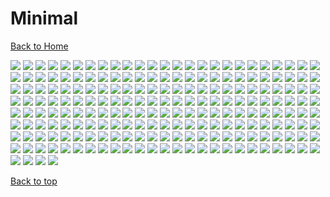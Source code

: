 # Minimal

[Back to Home](https://github.com/RickyFoots/Wallpapers/tree/main)

</h1>

<img src="https://github.com/RickyFoots/Wallpapers/blob/main/Collection/Minimal/00146.png">

<img src="https://github.com/RickyFoots/Wallpapers/blob/main/Collection/Minimal/00305.jpg">

<img src="https://github.com/RickyFoots/Wallpapers/blob/main/Collection/Minimal/00334.jpg">

<img src="https://github.com/RickyFoots/Wallpapers/blob/main/Collection/Minimal/00337.png">

<img src="https://github.com/RickyFoots/Wallpapers/blob/main/Collection/Minimal/00344.png">

<img src="https://github.com/RickyFoots/Wallpapers/blob/main/Collection/Minimal/00386.png">

<img src="https://github.com/RickyFoots/Wallpapers/blob/main/Collection/Minimal/009be5cf7148467dd44503b69e14231a.jpg">

<img src="https://github.com/RickyFoots/Wallpapers/blob/main/Collection/Minimal/08643900020d92b75d51bf3c84c641e3.jpg">

<img src="https://github.com/RickyFoots/Wallpapers/blob/main/Collection/Minimal/102502cccb5151369534f80b1007d728.jpg">

<img src="https://github.com/RickyFoots/Wallpapers/blob/main/Collection/Minimal/114578-coffee-cup-simple-background-minimalism.jpg">

<img src="https://github.com/RickyFoots/Wallpapers/blob/main/Collection/Minimal/120 - KnFPX73.jpg">

<img src="https://github.com/RickyFoots/Wallpapers/blob/main/Collection/Minimal/149a13fff329cbee2007cdde7ca7503a.jpg">

<img src="https://github.com/RickyFoots/Wallpapers/blob/main/Collection/Minimal/1629254800931.png">

<img src="https://github.com/RickyFoots/Wallpapers/blob/main/Collection/Minimal/1637327575813.png">

<img src="https://github.com/RickyFoots/Wallpapers/blob/main/Collection/Minimal/1637336228660.png">

<img src="https://github.com/RickyFoots/Wallpapers/blob/main/Collection/Minimal/1637336939551.jpg">

<img src="https://github.com/RickyFoots/Wallpapers/blob/main/Collection/Minimal/1637824731328.png">

<img src="https://github.com/RickyFoots/Wallpapers/blob/main/Collection/Minimal/1637849501425.jpg">

<img src="https://github.com/RickyFoots/Wallpapers/blob/main/Collection/Minimal/1639324186243.png">

<img src="https://github.com/RickyFoots/Wallpapers/blob/main/Collection/Minimal/1640372689217.png">

<img src="https://github.com/RickyFoots/Wallpapers/blob/main/Collection/Minimal/1640963942611.png">

<img src="https://github.com/RickyFoots/Wallpapers/blob/main/Collection/Minimal/2.png">

<img src="https://github.com/RickyFoots/Wallpapers/blob/main/Collection/Minimal/20220509_133424.jpg">

<img src="https://github.com/RickyFoots/Wallpapers/blob/main/Collection/Minimal/2ba04db0622436aad503e3a4f507e5f5.jpg">

<img src="https://github.com/RickyFoots/Wallpapers/blob/main/Collection/Minimal/3.png">

<img src="https://github.com/RickyFoots/Wallpapers/blob/main/Collection/Minimal/3a8158nxy9to.png">

<img src="https://github.com/RickyFoots/Wallpapers/blob/main/Collection/Minimal/3naa2boj9rd81.png">

<img src="https://github.com/RickyFoots/Wallpapers/blob/main/Collection/Minimal/4.png">

<img src="https://github.com/RickyFoots/Wallpapers/blob/main/Collection/Minimal/4559c80c510a189e49aee248ad58e5fb.jpg">

<img src="https://github.com/RickyFoots/Wallpapers/blob/main/Collection/Minimal/4a45b9f6a6f7c856356295af6bdad496.jpg">

<img src="https://github.com/RickyFoots/Wallpapers/blob/main/Collection/Minimal/54286b774379ba7351ddac69d9e3dc93.jpg">

<img src="https://github.com/RickyFoots/Wallpapers/blob/main/Collection/Minimal/57095abfb28b52d0fba246e075feca46.jpg">

<img src="https://github.com/RickyFoots/Wallpapers/blob/main/Collection/Minimal/582.png">

<img src="https://github.com/RickyFoots/Wallpapers/blob/main/Collection/Minimal/6561dfc22ae0bcce01e8e4dbcc801015.jpg">

<img src="https://github.com/RickyFoots/Wallpapers/blob/main/Collection/Minimal/6f0ksV9.jpeg">

<img src="https://github.com/RickyFoots/Wallpapers/blob/main/Collection/Minimal/79 - P9IzNUz - Evangelion - Leliel.jpg">

<img src="https://github.com/RickyFoots/Wallpapers/blob/main/Collection/Minimal/7MYT0Mo.png">

<img src="https://github.com/RickyFoots/Wallpapers/blob/main/Collection/Minimal/7dbkx11dyo591.png">

<img src="https://github.com/RickyFoots/Wallpapers/blob/main/Collection/Minimal/825f02ff191a46947d118ff9d0e0dcf6.jpg">

<img src="https://github.com/RickyFoots/Wallpapers/blob/main/Collection/Minimal/Diseno_sin_titulo2.png">

<img src="https://github.com/RickyFoots/Wallpapers/blob/main/Collection/Minimal/Katana-Mini.jpg">

<img src="https://github.com/RickyFoots/Wallpapers/blob/main/Collection/Minimal/MF-Doom-Mini.png">

<img src="https://github.com/RickyFoots/Wallpapers/blob/main/Collection/Minimal/Minimal.png">

<img src="https://github.com/RickyFoots/Wallpapers/blob/main/Collection/Minimal/New_Project.png">

<img src="https://github.com/RickyFoots/Wallpapers/blob/main/Collection/Minimal/QpZUf7G.png">

<img src="https://github.com/RickyFoots/Wallpapers/blob/main/Collection/Minimal/Shogoki.png">

<img src="https://github.com/RickyFoots/Wallpapers/blob/main/Collection/Minimal/Solar.jpg">

<img src="https://github.com/RickyFoots/Wallpapers/blob/main/Collection/Minimal/Wallpaper(1).jpg">

<img src="https://github.com/RickyFoots/Wallpapers/blob/main/Collection/Minimal/Zerogoki.png">

<img src="https://github.com/RickyFoots/Wallpapers/blob/main/Collection/Minimal/a833fa24762f669fb518c520acdaabb9.jpg">

<img src="https://github.com/RickyFoots/Wallpapers/blob/main/Collection/Minimal/anime-eye-nord.png">

<img src="https://github.com/RickyFoots/Wallpapers/blob/main/Collection/Minimal/apple.png">

<img src="https://github.com/RickyFoots/Wallpapers/blob/main/Collection/Minimal/atari.png">

<img src="https://github.com/RickyFoots/Wallpapers/blob/main/Collection/Minimal/atari2.png">

<img src="https://github.com/RickyFoots/Wallpapers/blob/main/Collection/Minimal/atari3.png">

<img src="https://github.com/RickyFoots/Wallpapers/blob/main/Collection/Minimal/black_car_girl.jpg">

<img src="https://github.com/RickyFoots/Wallpapers/blob/main/Collection/Minimal/borealis.png">

<img src="https://github.com/RickyFoots/Wallpapers/blob/main/Collection/Minimal/brain.png">

<img src="https://github.com/RickyFoots/Wallpapers/blob/main/Collection/Minimal/building-red-mini.png">

<img src="https://github.com/RickyFoots/Wallpapers/blob/main/Collection/Minimal/bun.png">

<img src="https://github.com/RickyFoots/Wallpapers/blob/main/Collection/Minimal/c824736e45a798eacecc930d370c442a.jpg">

<img src="https://github.com/RickyFoots/Wallpapers/blob/main/Collection/Minimal/camp.jpg">

<img src="https://github.com/RickyFoots/Wallpapers/blob/main/Collection/Minimal/cassette.png">

<img src="https://github.com/RickyFoots/Wallpapers/blob/main/Collection/Minimal/cat-coffee.png">

<img src="https://github.com/RickyFoots/Wallpapers/blob/main/Collection/Minimal/chinese-hills.jpg">

<img src="https://github.com/RickyFoots/Wallpapers/blob/main/Collection/Minimal/d0ecfd1f98d9e67bb2766fa3e4c02aa8.jpg">

<img src="https://github.com/RickyFoots/Wallpapers/blob/main/Collection/Minimal/da14a00f4cf6294c351ef473c3787d77.jpg">

<img src="https://github.com/RickyFoots/Wallpapers/blob/main/Collection/Minimal/dac50a3d732f97b4c91497f4e9f7046c.jpg">

<img src="https://github.com/RickyFoots/Wallpapers/blob/main/Collection/Minimal/dark-cat.png">

<img src="https://github.com/RickyFoots/Wallpapers/blob/main/Collection/Minimal/disco-drink.jpg">

<img src="https://github.com/RickyFoots/Wallpapers/blob/main/Collection/Minimal/doom.jpg">

<img src="https://github.com/RickyFoots/Wallpapers/blob/main/Collection/Minimal/e2346ad7dab59fd328950429abde3bb5.jpg">

<img src="https://github.com/RickyFoots/Wallpapers/blob/main/Collection/Minimal/e8d6d4b9e38869a6cbfbac40a401c6a5.jpg">

<img src="https://github.com/RickyFoots/Wallpapers/blob/main/Collection/Minimal/earth_internet_cable.jpg">

<img src="https://github.com/RickyFoots/Wallpapers/blob/main/Collection/Minimal/ebd71be439297e5e850c138b5900fa5c.jpg">

<img src="https://github.com/RickyFoots/Wallpapers/blob/main/Collection/Minimal/evangelion-overgrown-unit-001-light.png">

<img src="https://github.com/RickyFoots/Wallpapers/blob/main/Collection/Minimal/evangelion-zaruel.jpg">

<img src="https://github.com/RickyFoots/Wallpapers/blob/main/Collection/Minimal/fish.png">

<img src="https://github.com/RickyFoots/Wallpapers/blob/main/Collection/Minimal/gavryl-broken-structures.jpg">

<img src="https://github.com/RickyFoots/Wallpapers/blob/main/Collection/Minimal/inspect.png">

<img src="https://github.com/RickyFoots/Wallpapers/blob/main/Collection/Minimal/jap.png">

<img src="https://github.com/RickyFoots/Wallpapers/blob/main/Collection/Minimal/japan2.png">

<img src="https://github.com/RickyFoots/Wallpapers/blob/main/Collection/Minimal/japan3.png">

<img src="https://github.com/RickyFoots/Wallpapers/blob/main/Collection/Minimal/japan4.png">

<img src="https://github.com/RickyFoots/Wallpapers/blob/main/Collection/Minimal/japantok.png">

<img src="https://github.com/RickyFoots/Wallpapers/blob/main/Collection/Minimal/jpn.png">

<img src="https://github.com/RickyFoots/Wallpapers/blob/main/Collection/Minimal/ltn-eva-gaghiel-lantern-theme.png">

<img src="https://github.com/RickyFoots/Wallpapers/blob/main/Collection/Minimal/ltn-eva-sachael-head-minimalist-lantern-theme.png">

<img src="https://github.com/RickyFoots/Wallpapers/blob/main/Collection/Minimal/ltn-eva-seele-lantern-theme.png">

<img src="https://github.com/RickyFoots/Wallpapers/blob/main/Collection/Minimal/ltn-eva-unit-001-beige-lantern-theme.png">

<img src="https://github.com/RickyFoots/Wallpapers/blob/main/Collection/Minimal/ltn-eva-unit-001-minimalist-lantern-theme.png">

<img src="https://github.com/RickyFoots/Wallpapers/blob/main/Collection/Minimal/made_wall1_mid.png">

<img src="https://github.com/RickyFoots/Wallpapers/blob/main/Collection/Minimal/man-and-girl-mini.png">

<img src="https://github.com/RickyFoots/Wallpapers/blob/main/Collection/Minimal/mario.png">

<img src="https://github.com/RickyFoots/Wallpapers/blob/main/Collection/Minimal/microsoft.png">

<img src="https://github.com/RickyFoots/Wallpapers/blob/main/Collection/Minimal/minimal-21.jpg">

<img src="https://github.com/RickyFoots/Wallpapers/blob/main/Collection/Minimal/minimal-27.png">

<img src="https://github.com/RickyFoots/Wallpapers/blob/main/Collection/Minimal/minimal-kingdom.jpg">

<img src="https://github.com/RickyFoots/Wallpapers/blob/main/Collection/Minimal/minimal_squares.png">

<img src="https://github.com/RickyFoots/Wallpapers/blob/main/Collection/Minimal/mowing-the-moon.png">

<img src="https://github.com/RickyFoots/Wallpapers/blob/main/Collection/Minimal/nasa.png">

<img src="https://github.com/RickyFoots/Wallpapers/blob/main/Collection/Minimal/nasa2.png">

<img src="https://github.com/RickyFoots/Wallpapers/blob/main/Collection/Minimal/nasa3.png">

<img src="https://github.com/RickyFoots/Wallpapers/blob/main/Collection/Minimal/nes-mini.jpg">

<img src="https://github.com/RickyFoots/Wallpapers/blob/main/Collection/Minimal/nigoki.png">

<img src="https://github.com/RickyFoots/Wallpapers/blob/main/Collection/Minimal/nord-demon.png">

<img src="https://github.com/RickyFoots/Wallpapers/blob/main/Collection/Minimal/nord-koi.png">

<img src="https://github.com/RickyFoots/Wallpapers/blob/main/Collection/Minimal/ol.png">

<img src="https://github.com/RickyFoots/Wallpapers/blob/main/Collection/Minimal/one.jpg.png">

<img src="https://github.com/RickyFoots/Wallpapers/blob/main/Collection/Minimal/onnanoko2.png">

<img src="https://github.com/RickyFoots/Wallpapers/blob/main/Collection/Minimal/output-dark.jpg">

<img src="https://github.com/RickyFoots/Wallpapers/blob/main/Collection/Minimal/output-light.jpg">

<img src="https://github.com/RickyFoots/Wallpapers/blob/main/Collection/Minimal/pastel.jpg">

<img src="https://github.com/RickyFoots/Wallpapers/blob/main/Collection/Minimal/polaroid.png">

<img src="https://github.com/RickyFoots/Wallpapers/blob/main/Collection/Minimal/pride.png">

<img src="https://github.com/RickyFoots/Wallpapers/blob/main/Collection/Minimal/ps1.png">

<img src="https://github.com/RickyFoots/Wallpapers/blob/main/Collection/Minimal/ps2.png">

<img src="https://github.com/RickyFoots/Wallpapers/blob/main/Collection/Minimal/rad.png">

<img src="https://github.com/RickyFoots/Wallpapers/blob/main/Collection/Minimal/rocket-mini.png">

<img src="https://github.com/RickyFoots/Wallpapers/blob/main/Collection/Minimal/solardead.jpg">

<img src="https://github.com/RickyFoots/Wallpapers/blob/main/Collection/Minimal/spy-v-spy-inv.png">

<img src="https://github.com/RickyFoots/Wallpapers/blob/main/Collection/Minimal/spy-v-spy.jpg">

<img src="https://github.com/RickyFoots/Wallpapers/blob/main/Collection/Minimal/stabbed.png">

<img src="https://github.com/RickyFoots/Wallpapers/blob/main/Collection/Minimal/theway.jpg">

<img src="https://github.com/RickyFoots/Wallpapers/blob/main/Collection/Minimal/tok3.png">

<img src="https://github.com/RickyFoots/Wallpapers/blob/main/Collection/Minimal/tokyo.png">

<img src="https://github.com/RickyFoots/Wallpapers/blob/main/Collection/Minimal/tokyo4.png">

<img src="https://github.com/RickyFoots/Wallpapers/blob/main/Collection/Minimal/topk5.png">

<img src="https://github.com/RickyFoots/Wallpapers/blob/main/Collection/Minimal/translucent-playstation.png">

<img src="https://github.com/RickyFoots/Wallpapers/blob/main/Collection/Minimal/turbo.jpg">

<img src="https://github.com/RickyFoots/Wallpapers/blob/main/Collection/Minimal/undefined - Imgur(1).png">

<img src="https://github.com/RickyFoots/Wallpapers/blob/main/Collection/Minimal/undefined - Imgur(6).png">

<img src="https://github.com/RickyFoots/Wallpapers/blob/main/Collection/Minimal/unknown.jpg">

<img src="https://github.com/RickyFoots/Wallpapers/blob/main/Collection/Minimal/unknown1.png">

<img src="https://github.com/RickyFoots/Wallpapers/blob/main/Collection/Minimal/unknown2.png">

<img src="https://github.com/RickyFoots/Wallpapers/blob/main/Collection/Minimal/uwp3056634.jpeg">

<img src="https://github.com/RickyFoots/Wallpapers/blob/main/Collection/Minimal/uwp3056638.jpeg">

<img src="https://github.com/RickyFoots/Wallpapers/blob/main/Collection/Minimal/uwp3056641.jpeg">

<img src="https://github.com/RickyFoots/Wallpapers/blob/main/Collection/Minimal/uwp3056644.jpeg">

<img src="https://github.com/RickyFoots/Wallpapers/blob/main/Collection/Minimal/uwp3056645.jpeg">

<img src="https://github.com/RickyFoots/Wallpapers/blob/main/Collection/Minimal/uwp3056646.jpeg">

<img src="https://github.com/RickyFoots/Wallpapers/blob/main/Collection/Minimal/uwp3056649.jpeg">

<img src="https://github.com/RickyFoots/Wallpapers/blob/main/Collection/Minimal/uwp3056651.jpeg">

<img src="https://github.com/RickyFoots/Wallpapers/blob/main/Collection/Minimal/uwp3056652.jpeg">

<img src="https://github.com/RickyFoots/Wallpapers/blob/main/Collection/Minimal/uwp3056654.jpeg">

<img src="https://github.com/RickyFoots/Wallpapers/blob/main/Collection/Minimal/uwp3056656.jpeg">

<img src="https://github.com/RickyFoots/Wallpapers/blob/main/Collection/Minimal/uwp3056660.jpeg">

<img src="https://github.com/RickyFoots/Wallpapers/blob/main/Collection/Minimal/uwp3056664.jpeg">

<img src="https://github.com/RickyFoots/Wallpapers/blob/main/Collection/Minimal/uwp3056667.jpeg">

<img src="https://github.com/RickyFoots/Wallpapers/blob/main/Collection/Minimal/uwp3056684.jpeg">

<img src="https://github.com/RickyFoots/Wallpapers/blob/main/Collection/Minimal/vintage-casette.png">

<img src="https://github.com/RickyFoots/Wallpapers/blob/main/Collection/Minimal/wallhaven-1kqgdg.jpg">

<img src="https://github.com/RickyFoots/Wallpapers/blob/main/Collection/Minimal/wallhaven-287xgm.jpg">

<img src="https://github.com/RickyFoots/Wallpapers/blob/main/Collection/Minimal/wallhaven-2eoy29.jpg">

<img src="https://github.com/RickyFoots/Wallpapers/blob/main/Collection/Minimal/wallhaven-3k7y73.jpg">

<img src="https://github.com/RickyFoots/Wallpapers/blob/main/Collection/Minimal/wallhaven-3zm8od.jpg">

<img src="https://github.com/RickyFoots/Wallpapers/blob/main/Collection/Minimal/wallhaven-429kpg.png">

<img src="https://github.com/RickyFoots/Wallpapers/blob/main/Collection/Minimal/wallhaven-47vwv4.jpg">

<img src="https://github.com/RickyFoots/Wallpapers/blob/main/Collection/Minimal/wallhaven-4lvlyn.jpg">

<img src="https://github.com/RickyFoots/Wallpapers/blob/main/Collection/Minimal/wallhaven-57eql1.jpg">

<img src="https://github.com/RickyFoots/Wallpapers/blob/main/Collection/Minimal/wallhaven-6ox1ql.jpg">

<img src="https://github.com/RickyFoots/Wallpapers/blob/main/Collection/Minimal/wallhaven-6oyrq6.png">

<img src="https://github.com/RickyFoots/Wallpapers/blob/main/Collection/Minimal/wallhaven-76qxz3.jpg">

<img src="https://github.com/RickyFoots/Wallpapers/blob/main/Collection/Minimal/wallhaven-83yrjo.png">

<img src="https://github.com/RickyFoots/Wallpapers/blob/main/Collection/Minimal/wallhaven-95y961.png">

<img src="https://github.com/RickyFoots/Wallpapers/blob/main/Collection/Minimal/wallhaven-dg7ejj.png">

<img src="https://github.com/RickyFoots/Wallpapers/blob/main/Collection/Minimal/wallhaven-dp2ojo.png">

<img src="https://github.com/RickyFoots/Wallpapers/blob/main/Collection/Minimal/wallhaven-e7zmor.jpg">

<img src="https://github.com/RickyFoots/Wallpapers/blob/main/Collection/Minimal/wallhaven-eo5vgw.png">

<img src="https://github.com/RickyFoots/Wallpapers/blob/main/Collection/Minimal/wallhaven-g7rkj7.jpg">

<img src="https://github.com/RickyFoots/Wallpapers/blob/main/Collection/Minimal/wallhaven-g818jd.png">

<img src="https://github.com/RickyFoots/Wallpapers/blob/main/Collection/Minimal/wallhaven-g8x697.jpg">

<img src="https://github.com/RickyFoots/Wallpapers/blob/main/Collection/Minimal/wallhaven-j32j85.jpg">

<img src="https://github.com/RickyFoots/Wallpapers/blob/main/Collection/Minimal/wallhaven-j5o5my.jpg">

<img src="https://github.com/RickyFoots/Wallpapers/blob/main/Collection/Minimal/wallhaven-l3loqq.jpg">

<img src="https://github.com/RickyFoots/Wallpapers/blob/main/Collection/Minimal/wallhaven-lqmg7q.jpg">

<img src="https://github.com/RickyFoots/Wallpapers/blob/main/Collection/Minimal/wallhaven-o3omd5.jpg">

<img src="https://github.com/RickyFoots/Wallpapers/blob/main/Collection/Minimal/wallhaven-p8117p.png">

<img src="https://github.com/RickyFoots/Wallpapers/blob/main/Collection/Minimal/wallhaven-q6qwy7.png">

<img src="https://github.com/RickyFoots/Wallpapers/blob/main/Collection/Minimal/wallhaven-v981x8.jpg">

<img src="https://github.com/RickyFoots/Wallpapers/blob/main/Collection/Minimal/wallhaven-wygm66.png">

<img src="https://github.com/RickyFoots/Wallpapers/blob/main/Collection/Minimal/wallhaven-y81lj7.jpg">

<img src="https://github.com/RickyFoots/Wallpapers/blob/main/Collection/Minimal/wallhaven-z8pdqo.jpg">

<img src="https://github.com/RickyFoots/Wallpapers/blob/main/Collection/Minimal/wallhaven-zxr9mj.jpg">

<img src="https://github.com/RickyFoots/Wallpapers/blob/main/Collection/Minimal/white_yinyang.jpg">

<img src="https://github.com/RickyFoots/Wallpapers/blob/main/Collection/Minimal/win2.png">

<img src="https://github.com/RickyFoots/Wallpapers/blob/main/Collection/Minimal/win95.png">

<img src="https://github.com/RickyFoots/Wallpapers/blob/main/Collection/Minimal/wp10695147-minimalist-aesthetic-desktop-wallpapers.png">

<img src="https://github.com/RickyFoots/Wallpapers/blob/main/Collection/Minimal/wp4047981-minimalism-wallpapers.jpg">

<img src="https://github.com/RickyFoots/Wallpapers/blob/main/Collection/Minimal/wp5121892.jpg">

<img src="https://github.com/RickyFoots/Wallpapers/blob/main/Collection/Minimal/wp5201323-minimalist-desktop-tumblr-wallpapers.jpg">

<img src="https://github.com/RickyFoots/Wallpapers/blob/main/Collection/Minimal/wp5418517-minimalist-aesthetic-laptop-wallpapers.png">

<img src="https://github.com/RickyFoots/Wallpapers/blob/main/Collection/Minimal/wp6100708-kawaii-aesthetic-pc-wallpapers.jpg">

<img src="https://github.com/RickyFoots/Wallpapers/blob/main/Collection/Minimal/wp6168519-cute-aesthetic-pc-wallpapers.jpg">

<img src="https://github.com/RickyFoots/Wallpapers/blob/main/Collection/Minimal/wp7815884-aesthetic-desktop-minimalist-wallpapers.jpg">

<img src="https://github.com/RickyFoots/Wallpapers/blob/main/Collection/Minimal/wp8312350-minimalist-aesthetic-mac-computer-wallpapers.jpg">

<img src="https://github.com/RickyFoots/Wallpapers/blob/main/Collection/Minimal/wp9123388-pastel-aqua-wallpapers.png">

<img src="https://github.com/RickyFoots/Wallpapers/blob/main/Collection/Minimal/wp9644406-aesthetic-retro-deskop-wallpapers.png">

<img src="https://github.com/RickyFoots/Wallpapers/blob/main/Collection/Minimal/wp9782704-aesthetic-laptop-beige-wallpapers.jpg">

<img src="https://github.com/RickyFoots/Wallpapers/blob/main/Collection/Minimal/yxzrIJv.png">

<img src="https://github.com/RickyFoots/Wallpapers/blob/main/Collection/Minimal/fear.png">

<img src="https://github.com/RickyFoots/Wallpapers/blob/main/Collection/Minimal/FZgIjCw.png">

<img src="https://github.com/RickyFoots/Wallpapers/blob/main/Collection/Minimal/klim-musalimov-5kjxC9SiwH8-unsplash.jpg">

<img src="https://github.com/RickyFoots/Wallpapers/blob/main/Collection/Minimal/klim-musalimov-QvEG1o0YmsA-unsplash.jpg">

[Back to top](#Top)